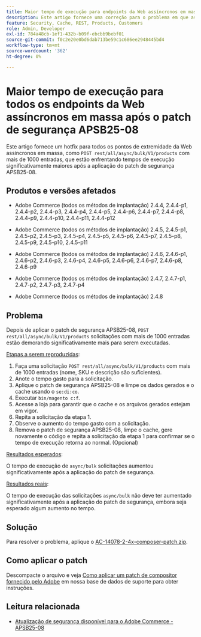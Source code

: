 ```yaml
---
title: Maior tempo de execução para endpoints da Web assíncronos em massa após o patch de segurança APSB25-08
description: Este artigo fornece uma correção para o problema em que as solicitações de POST rest/all/async/bulk/V1/products para mais de 1000 entradas têm um tempo de execução significativamente maior após a aplicação do patch de segurança APSB25-08.
feature: Security, Cache, REST, Products, Customers
role: Admin, Developer
exl-id: 784a48cb-1ef1-432b-b09f-ebcbb9bebf01
source-git-commit: f0c2e20e0bd6dab713be59c1c686ee2948445bd4
workflow-type: tm+mt
source-wordcount: '362'
ht-degree: 0%

---
```


# Maior tempo de execução para todos os endpoints da Web assíncronos em massa após o patch de segurança APSB25-08

Este artigo fornece um hotfix para todos os pontos de extremidade da Web assíncronos em massa, como `POST rest/all/async/bulk/V1/products` com mais de 1000 entradas, que estão enfrentando tempos de execução significativamente maiores após a aplicação do patch de segurança APSB25-08.

## Produtos e versões afetados

* Adobe Commerce (todos os métodos de implantação) 2.4.4, 2.4.4-p1, 2.4.4-p2, 2.4.4-p3, 2.4.4-p4, 2.4.4-p5, 2.4.4-p6, 2.4.4-p7, 2.4.4-p8, 2.4.4-p9, 2.4.4-p10, 2.4.4-p11, 2.4.4-p12

* Adobe Commerce (todos os métodos de implantação) 2.4.5, 2.4.5-p1, 2.4.5-p2, 2.4.5-p3, 2.4.5-p4, 2.4.5-p5, 2.4.5-p6, 2.4.5-p7, 2.4.5-p8, 2.4.5-p9, 2.4.5-p10, 2.4.5-p11

* Adobe Commerce (todos os métodos de implantação) 2.4.6, 2.4.6-p1, 2.4.6-p2, 2.4.6-p3, 2.4.6-p4, 2.4.6-p5, 2.4.6-p6, 2.4.6-p7, 2.4.6-p8, 2.4.6-p9

* Adobe Commerce (todos os métodos de implantação) 2.4.7, 2.4.7-p1, 2.4.7-p2, 2.4.7-p3, 2.4.7-p4

* Adobe Commerce (todos os métodos de implantação) 2.4.8

## Problema

Depois de aplicar o patch de segurança APSB25-08, `POST rest/all/async/bulk/V1/products` solicitações com mais de 1000 entradas estão demorando significativamente mais para serem executadas.

<u>Etapas a serem reproduzidas</u>:

1. Faça uma solicitação `POST rest/all/async/bulk/V1/products` com mais de 1000 entradas (nome, SKU e descrição são suficientes).
1. Anote o tempo gasto para a solicitação.
1. Aplique o patch de segurança APSB25-08 e limpe os dados gerados e o cache usando o `se:di:co`.
1. Executar `bin/magento c:f`.
1. Acesse a loja para garantir que o cache e os arquivos gerados estejam em vigor.
1. Repita a solicitação da etapa 1.
1. Observe o aumento do tempo gasto com a solicitação.
1. Remova o patch de segurança APSB25-08, limpe o cache, gere novamente o código e repita a solicitação da etapa 1 para confirmar se o tempo de execução retorna ao normal. (Opcional)

<u>Resultados esperados</u>:

O tempo de execução de `async/bulk` solicitações aumentou significativamente após a aplicação do patch de segurança.

<u>Resultados reais</u>:

O tempo de execução das solicitações `async/bulk` não deve ter aumentado significativamente após a aplicação do patch de segurança, embora seja esperado algum aumento no tempo.

## Solução

Para resolver o problema, aplique o [AC-14078-2-4x-composer-patch.zip](assets/AC-14078-2-4x-composer-patch.zip).

## Como aplicar o patch

Descompacte o arquivo e veja [Como aplicar um patch de compositor fornecido pelo Adobe](https://experienceleague.adobe.com/docs/commerce-knowledge-base/kb/how-to/how-to-apply-a-composer-patch-provided-by-magento.html) em nossa base de dados de suporte para obter instruções.

## Leitura relacionada

* [Atualização de segurança disponível para o Adobe Commerce - APSB25-08](https://experienceleague.adobe.com/en/docs/experience-cloud-kcs/kbarticles/ka-27149)
